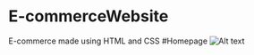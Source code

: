 # E-commerceWebsite
E-commerce made using HTML and CSS
#Homepage
![Alt text](https://github.com/aishwarya1204/Pilgrim-E-commerceWebsite/blob/main/IMAGES/home%20page.png?raw=true)
